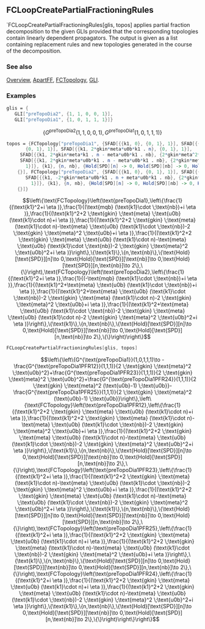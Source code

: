 ```mathematica
 
```

## FCLoopCreatePartialFractioningRules

`FCLoopCreatePartialFractioningRules[glis, topos] applies partial fraction decomposition to the given GLIs provided that the corresponding topologies contain linearly dependent propagators. The output is given as a list containing replacement rules and new topologies generated in the course of the decomposition.

### See also

[Overview](Extra/FeynCalc.md), [ApartFF](ApartFF.md), [FCTopology](FCTopology.md), [GLI](GLI.md).

### Examples

```mathematica
glis = {
   GLI["preTopoDia2", {1, 1, 0, 0, 1}], 
   GLI["preTopoDia1", {1, 0, 1, 1, 1}]}
```

$$\left\{G^{\text{preTopoDia2}}(1,1,0,0,1),G^{\text{preTopoDia1}}(1,0,1,1,1)\right\}$$

```mathematica
topos = {FCTopology["preTopoDia1", {SFAD[{{k1, 0}, {0, 1}, 1}], SFAD[{{0, mqb*k1 . nb}, 
       {0, 1}, 1}], SFAD[{{k1, 2*gkin*meta*u0b*k1 . n}, {0, 1}, 1}], 
     SFAD[{{k1, 2*gkin*meta*k1 . n - meta*u0b*k1 . nb}, {2*gkin*meta^2*u0b, 1}, 1}], 
     SFAD[{{k1, 2*gkin*meta*u0b*k1 . n - meta*u0b*k1 . nb}, {2*gkin*meta^2*u0b^2, 1}, 
       1}]}, {k1}, {n, nb}, {Hold[SPD][n] -> 0, Hold[SPD][nb] -> 0, Hold[SPD][n, nb] -> 2}, 
    {}], FCTopology["preTopoDia2", {SFAD[{{k1, 0}, {0, 1}, 1}], SFAD[{{0, -(mqb*k1 . nb)}, {0, 1}, 1}], SFAD[{{k1, meta*u0b*k1 . nb}, {0, 1}, 1}], SFAD[{{k1, -2*gkin*meta*k1 . n + meta*u0b*k1 . nb}, {2*gkin*meta^2*u0b, 1}, 1}], 
       SFAD[{{k1, -2*gkin*meta*u0b*k1 . n + meta*u0b*k1 . nb}, {2*gkin*meta^2*u0b^2, 1}, 
         1}]}, {k1}, {n, nb}, {Hold[SPD][n] -> 0, Hold[SPD][nb] -> 0, Hold[SPD][n, nb] -> 2}, 
    {}]}
```

$$\left\{\text{FCTopology}\left(\text{preTopoDia1},\left\{\frac{1}{(\text{k1}^2+i \eta )},\frac{1}{(\text{mqb} (\text{k1}\cdot \;\text{nb})+i \eta )},\frac{1}{(\text{k1}^2+2 \;\text{gkin} \;\text{meta} \;\text{u0b} (\text{k1}\cdot n)+i \eta )},\frac{1}{(\text{k1}^2+2 \;\text{gkin} \;\text{meta} (\text{k1}\cdot n)-\text{meta} \;\text{u0b} (\text{k1}\cdot \;\text{nb})-2 \;\text{gkin} \;\text{meta}^2 \;\text{u0b}+i \eta )},\frac{1}{(\text{k1}^2+2 \;\text{gkin} \;\text{meta} \;\text{u0b} (\text{k1}\cdot n)-\text{meta} \;\text{u0b} (\text{k1}\cdot \;\text{nb})-2 \;\text{gkin} \;\text{meta}^2 \;\text{u0b}^2+i \eta )}\right\},\{\text{k1}\},\{n,\text{nb}\},\{\text{Hold}[\text{SPD}][n]\to 0,\text{Hold}[\text{SPD}][\text{nb}]\to 0,\text{Hold}[\text{SPD}][n,\text{nb}]\to 2\},\{\}\right),\text{FCTopology}\left(\text{preTopoDia2},\left\{\frac{1}{(\text{k1}^2+i \eta )},\frac{1}{(-\text{mqb} (\text{k1}\cdot \;\text{nb})+i \eta )},\frac{1}{(\text{k1}^2+\text{meta} \;\text{u0b} (\text{k1}\cdot \;\text{nb})+i \eta )},\frac{1}{(\text{k1}^2+\text{meta} \;\text{u0b} (\text{k1}\cdot \;\text{nb})-2 \;\text{gkin} \;\text{meta} (\text{k1}\cdot n)-2 \;\text{gkin} \;\text{meta}^2 \;\text{u0b}+i \eta )},\frac{1}{(\text{k1}^2+\text{meta} \;\text{u0b} (\text{k1}\cdot \;\text{nb})-2 \;\text{gkin} \;\text{meta} \;\text{u0b} (\text{k1}\cdot n)-2 \;\text{gkin} \;\text{meta}^2 \;\text{u0b}^2+i \eta )}\right\},\{\text{k1}\},\{n,\text{nb}\},\{\text{Hold}[\text{SPD}][n]\to 0,\text{Hold}[\text{SPD}][\text{nb}]\to 0,\text{Hold}[\text{SPD}][n,\text{nb}]\to 2\},\{\}\right)\right\}$$

```mathematica
FCLoopCreatePartialFractioningRules[glis, topos]
```

$$\left\{\left\{G^{\text{preTopoDia1}}(1,0,1,1,1)\to -\frac{G^{\text{preTopoDia1PFR12}}(1,1,1)}{2 \;\text{gkin} \;\text{meta}^2 \;\text{u0b}^2}+\frac{G^{\text{preTopoDia1PFR23}}(1,1,1)}{2 \;\text{gkin} \;\text{meta}^2 \;\text{u0b}^2}+\frac{G^{\text{preTopoDia1PFR24}}(1,1,1)}{2 \;\text{gkin} \;\text{meta}^2 (\text{u0b}-1) \;\text{u0b}}-\frac{G^{\text{preTopoDia1PFR25}}(1,1,1)}{2 \;\text{gkin} \;\text{meta}^2 (\text{u0b}-1) \;\text{u0b}}\right\},\left\{\text{FCTopology}\left(\text{preTopoDia1PFR12},\left\{\frac{1}{(\text{k1}^2+2 \;\text{gkin} \;\text{meta} \;\text{u0b} (\text{k1}\cdot n)+i \eta )},\frac{1}{(\text{k1}^2+2 \;\text{gkin} \;\text{meta} (\text{k1}\cdot n)-\text{meta} \;\text{u0b} (\text{k1}\cdot \;\text{nb})-2 \;\text{gkin} \;\text{meta}^2 \;\text{u0b}+i \eta )},\frac{1}{(\text{k1}^2+2 \;\text{gkin} \;\text{meta} \;\text{u0b} (\text{k1}\cdot n)-\text{meta} \;\text{u0b} (\text{k1}\cdot \;\text{nb})-2 \;\text{gkin} \;\text{meta}^2 \;\text{u0b}^2+i \eta )}\right\},\{\text{k1}\},\{n,\text{nb}\},\{\text{Hold}[\text{SPD}][n]\to 0,\text{Hold}[\text{SPD}][\text{nb}]\to 0,\text{Hold}[\text{SPD}][n,\text{nb}]\to 2\},\{\}\right),\text{FCTopology}\left(\text{preTopoDia1PFR23},\left\{\frac{1}{(\text{k1}^2+i \eta )},\frac{1}{(\text{k1}^2+2 \;\text{gkin} \;\text{meta} (\text{k1}\cdot n)-\text{meta} \;\text{u0b} (\text{k1}\cdot \;\text{nb})-2 \;\text{gkin} \;\text{meta}^2 \;\text{u0b}+i \eta )},\frac{1}{(\text{k1}^2+2 \;\text{gkin} \;\text{meta} \;\text{u0b} (\text{k1}\cdot n)-\text{meta} \;\text{u0b} (\text{k1}\cdot \;\text{nb})-2 \;\text{gkin} \;\text{meta}^2 \;\text{u0b}^2+i \eta )}\right\},\{\text{k1}\},\{n,\text{nb}\},\{\text{Hold}[\text{SPD}][n]\to 0,\text{Hold}[\text{SPD}][\text{nb}]\to 0,\text{Hold}[\text{SPD}][n,\text{nb}]\to 2\},\{\}\right),\text{FCTopology}\left(\text{preTopoDia1PFR25},\left\{\frac{1}{(\text{k1}^2+i \eta )},\frac{1}{(\text{k1}^2+2 \;\text{gkin} \;\text{meta} \;\text{u0b} (\text{k1}\cdot n)+i \eta )},\frac{1}{(\text{k1}^2+2 \;\text{gkin} \;\text{meta} (\text{k1}\cdot n)-\text{meta} \;\text{u0b} (\text{k1}\cdot \;\text{nb})-2 \;\text{gkin} \;\text{meta}^2 \;\text{u0b}+i \eta )}\right\},\{\text{k1}\},\{n,\text{nb}\},\{\text{Hold}[\text{SPD}][n]\to 0,\text{Hold}[\text{SPD}][\text{nb}]\to 0,\text{Hold}[\text{SPD}][n,\text{nb}]\to 2\},\{\}\right),\text{FCTopology}\left(\text{preTopoDia1PFR24},\left\{\frac{1}{(\text{k1}^2+i \eta )},\frac{1}{(\text{k1}^2+2 \;\text{gkin} \;\text{meta} \;\text{u0b} (\text{k1}\cdot n)+i \eta )},\frac{1}{(\text{k1}^2+2 \;\text{gkin} \;\text{meta} \;\text{u0b} (\text{k1}\cdot n)-\text{meta} \;\text{u0b} (\text{k1}\cdot \;\text{nb})-2 \;\text{gkin} \;\text{meta}^2 \;\text{u0b}^2+i \eta )}\right\},\{\text{k1}\},\{n,\text{nb}\},\{\text{Hold}[\text{SPD}][n]\to 0,\text{Hold}[\text{SPD}][\text{nb}]\to 0,\text{Hold}[\text{SPD}][n,\text{nb}]\to 2\},\{\}\right)\right\}\right\}$$